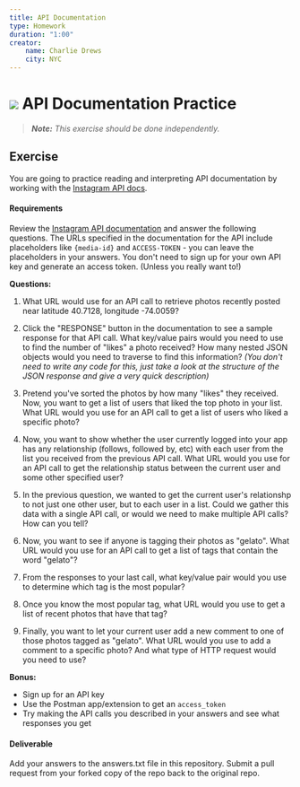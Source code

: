 ```yaml
---
title: API Documentation
type: Homework
duration: "1:00"
creator:
    name: Charlie Drews
    city: NYC
---
```


# ![](https://ga-dash.s3.amazonaws.com/production/assets/logo-9f88ae6c9c3871690e33280fcf557f33.png) API Documentation Practice

> ***Note:*** _This exercise should be done independently._

## Exercise

You are going to practice reading and interpreting API documentation by working with the [Instagram API docs](https://www.instagram.com/developer/).

#### Requirements

Review the [Instagram API documentation](https://www.instagram.com/developer/) and answer the following questions. The URLs specified in the documentation for the API include placeholders like `{media-id}` and `ACCESS-TOKEN` - you can leave the placeholders in your answers. You don't need to sign up for your own API key and generate an access token. (Unless you really want to!)


**Questions:**
1. What URL would use for an API call to retrieve photos recently posted near latitude 40.7128, longitude -74.0059?

1. Click the "RESPONSE" button in the documentation to see a sample response for that API call. What key/value pairs would you need to use to find the number of "likes" a photo received? How many nested JSON objects would you need to traverse to find this information?  _(You don't need to write any code for this, just take a look at the structure of the JSON response and give a very quick description)_

1. Pretend you've sorted the photos by how many "likes" they received. Now, you want to get a list of users that liked the top photo in your list. What URL would you use for an API call to get a list of users who liked a specific photo?

1. Now, you want to show whether the user currently logged into your app has any relationship (follows, followed by, etc) with each user from the list you received from the previous API call. What URL would you use for an API call to get the relationship status between the current user and some other specified user?

1. In the previous question, we wanted to get the current user's relationshp to not just one other user, but to each user in a list. Could we gather this data with a single API call, or would we need to make multiple API calls? How can you tell?

1. Now, you want to see if anyone is tagging their photos as "gelato". What URL would you use for an API call to get a list of tags that contain the word "gelato"?

1. From the responses to your last call, what key/value pair would you use to determine which tag is the most popular?

1. Once you know the most popular tag, what URL would you use to get a list of recent photos that have that tag?

1. Finally, you want to let your current user add a new comment to one of those photos tagged as "gelato". What URL would you use to add a comment to a specific photo? And what type of HTTP request would you need to use?


**Bonus:**
- Sign up for an API key
- Use the Postman app/extension to get an `access_token`
- Try making the API calls you described in your answers and see what responses you get


#### Deliverable

Add your answers to the answers.txt file in this repository. Submit a pull request from your forked copy of the repo back to the original repo.
